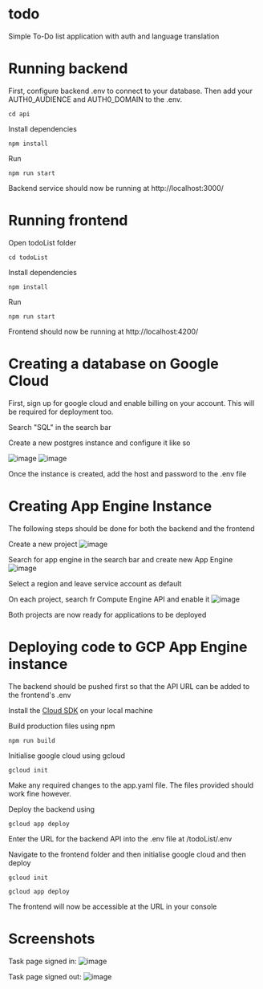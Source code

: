 # todo
 Simple To-Do list application with auth and language translation
 
 
 # Running backend
 First, configure backend .env to connect to your database. Then add your AUTH0_AUDIENCE and AUTH0_DOMAIN to the .env.
 
 ```cd api```
 
 Install dependencies 
 
 ```npm install```
 
 Run
 
 ```npm run start```
 
Backend service should now be running at http://localhost:3000/

# Running frontend

Open todoList folder

   ``` cd todoList ```
 
 Install dependencies 
 
  ``` npm install ```
  
  Run
  
   ``` npm run start ```
   
   Frontend should now be running at http://localhost:4200/
   
   
   # Creating a database on Google Cloud
   
   First, sign up for google cloud and enable billing on your account. This will be required for deployment too.
   
   Search "SQL" in the search bar
   
   Create a new postgres instance and configure it like so
   
   ![image](https://user-images.githubusercontent.com/102507947/220314712-497b9dbe-8b04-4f8f-98fb-bccb67593170.png)
   ![image](https://user-images.githubusercontent.com/102507947/220314763-1a570c04-fee2-45fe-b0f1-ddd6bb92c9b3.png)
   
   
   Once the instance is created, add the host and password to the .env file

   
   
   # Creating App Engine Instance
   

   The following steps should be done for both the backend and the frontend
   
   Create a new project
   ![image](https://user-images.githubusercontent.com/102507947/220313388-a950e145-1a30-4985-9b5f-a5ea2606c2e6.png)


   Search for app engine in the search bar and create new App Engine
   ![image](https://user-images.githubusercontent.com/102507947/220313598-48141521-f8d3-4599-a729-ca70d88312d7.png)


   Select a region and leave service account as default

   On each project, search fr Compute Engine API and enable it 
   ![image](https://user-images.githubusercontent.com/102507947/220313913-cb417962-c437-410b-a943-81874ae137a4.png)


   Both projects are now ready for applications to be deployed
   
   # Deploying code to GCP App Engine instance
   
   The backend should be pushed first so that the API URL can be added to the frontend's .env
   
   Install the [Cloud SDK](https://cloud.google.com/sdk/docs/install) on your local machine 
   
   Build production files using npm
   
   ``` npm run build ```
   
   Initialise google cloud using gcloud
   
   ``` gcloud init ```
   
   Make any required changes to the app.yaml file. The files provided should work fine however.
   
   Deploy the backend using
   
   ``` gcloud app deploy ```
   
   Enter the URL for the backend API into the .env file at /todoList/.env
   
   Navigate to the frontend folder and then initialise google cloud and then deploy
   
   ``` gcloud init ```
   
   ``` gcloud app deploy ```
   
   The frontend will now be accessible at the URL in your console

# Screenshots
Task page signed in:
![image](https://user-images.githubusercontent.com/102507947/227115952-33536d61-fbdf-467d-9c31-3643ec924a69.png)

Task page signed out:
![image](https://user-images.githubusercontent.com/102507947/227116309-e1ae3ca6-def0-4e24-9600-a4a745a318d7.png)

